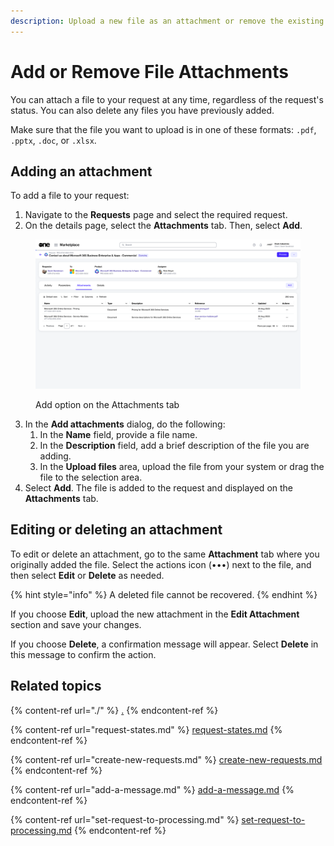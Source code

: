 ```yaml
---
description: Upload a new file as an attachment or remove the existing file.
---
```


# Add or Remove File Attachments

You can attach a file to your request at any time, regardless of the request's status. You can also delete any files you have previously added.&#x20;

Make sure that the file you want to upload is in one of these formats: `.pdf`, `.pptx`, `.doc`, or `.xlsx`.

## Adding an attachment&#x20;

To add a file to your request:&#x20;

1. Navigate to the **Requests** page and select the required request.
2. On the details page, select the **Attachments** tab. Then, select **Add**.&#x20;

<figure><img src="../../../.gitbook/assets/image (987).png" alt=""><figcaption><p>Add option on the Attachments tab</p></figcaption></figure>

3. In the **Add attachments** dialog, do the following:
   1. In the **Name** field, provide a file name.
   2. In the **Description** field, add a brief description of the file you are adding.&#x20;
   3. In the **Upload files** area, upload the file from your system or drag the file to the selection area.
4. Select **Add**. The file is added to the request and displayed on the **Attachments** tab.

## Editing or deleting an attachment

To edit or delete an attachment, go to the same **Attachment** tab where you originally added the file. Select the actions icon (•••) next to the file, and then select **Edit** or **Delete** as needed.

{% hint style="info" %}
A deleted file cannot be recovered.
{% endhint %}

If you choose **Edit**, upload the new attachment in the **Edit Attachment** section and save your changes.

If you choose **Delete**, a confirmation message will appear. Select **Delete** in this message to confirm the action.

## Related topics

{% content-ref url="./" %}
[.](./)
{% endcontent-ref %}

{% content-ref url="request-states.md" %}
[request-states.md](request-states.md)
{% endcontent-ref %}

{% content-ref url="create-new-requests.md" %}
[create-new-requests.md](create-new-requests.md)
{% endcontent-ref %}

{% content-ref url="add-a-message.md" %}
[add-a-message.md](add-a-message.md)
{% endcontent-ref %}

{% content-ref url="set-request-to-processing.md" %}
[set-request-to-processing.md](set-request-to-processing.md)
{% endcontent-ref %}
